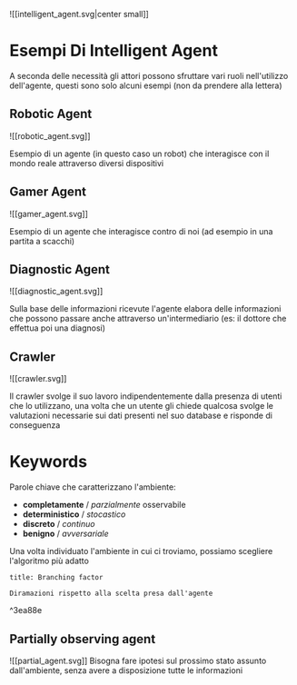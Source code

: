 ![[intelligent_agent.svg|center small]]

# Esempi Di Intelligent Agent

A seconda delle necessità gli attori possono sfruttare vari ruoli nell'utilizzo dell'agente, questi sono solo alcuni esempi (non da prendere alla lettera)

## Robotic Agent

![[robotic_agent.svg]]

Esempio di un agente (in questo caso un robot) che interagisce con il mondo reale attraverso diversi dispositivi

## Gamer Agent

![[gamer_agent.svg]]

Esempio di un agente che interagisce contro di noi (ad esempio in una partita a scacchi)

## Diagnostic Agent

![[diagnostic_agent.svg]]

Sulla base delle informazioni ricevute l'agente elabora delle informazioni che possono passare anche attraverso un'intermediario (es: il dottore che effettua poi una diagnosi)

## Crawler

![[crawler.svg]]

Il crawler svolge il suo lavoro indipendentemente dalla presenza di utenti che lo utilizzano, una volta che un utente gli chiede qualcosa svolge le valutazioni necessarie sui dati presenti nel suo database e risponde di conseguenza

# Keywords

Parole chiave che caratterizzano l'ambiente:

- **completamente** / *parzialmente* osservabile
- **deterministico** / *stocastico*
- **discreto** / *continuo*
- **benigno** / *avversariale*

Una volta individuato l'ambiente in cui ci troviamo, possiamo scegliere l'algoritmo più adatto

```ad-note
title: Branching factor

Diramazioni rispetto alla scelta presa dall'agente

```

^3ea88e

## Partially observing agent
![[partial_agent.svg]]
Bisogna fare ipotesi sul prossimo stato assunto dall'ambiente, senza avere a disposizione tutte le informazioni
